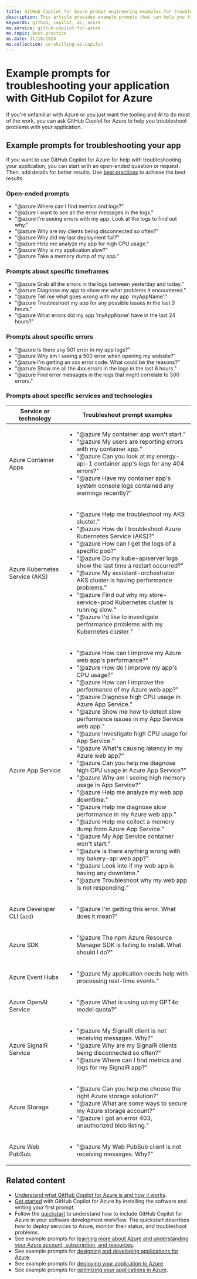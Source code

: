 ```yaml
---
title: GitHub Copilot for Azure prompt engineering examples for troubleshooting your application
description: This article provides example prompts that can help you troubleshoot your application in the cloud.
keywords: github, copilot, ai, azure
ms.service: github-copilot-for-azure
ms.topic: best-practice
ms.date: 11/18/2024
ms.collection: ce-skilling-ai-copilot
---
```


# Example prompts for troubleshooting your application with GitHub Copilot for Azure

If you're unfamiliar with Azure or you just want the tooling and AI to do most of the work, you can ask GitHub Copilot for Azure to help you troubleshoot problems with your application.

## Example prompts for troubleshooting your app

If you want to use GitHub Copilot for Azure for help with troubleshooting your application, you can start with an open-ended question or request. Then, add details for better results. Use [best practices](introduction.md#best-practices) to achieve the best results.

### Open-ended prompts

- "@azure Where can I find metrics and logs?"
- "@azure I want to see all the error messages in the logs."
- "@azure I'm seeing errors with my app. Look at the logs to find out why."
- "@azure Why are my clients being disconnected so often?"
- "@azure Why did my last deployment fail?"
- "@azure Help me analyze my app for high CPU usage."
- "@azure Why is my application slow?"
- "@azure Take a memory dump of my app."

### Prompts about specific timeframes

- "@azure Grab all the errors in the logs between yesterday and today."
- "@azure Diagnose my app to show me what problems it encountered."
- "@azure Tell me what goes wrong with my app 'myAppName'."
- "@azure Troubleshoot my app for any possible issues in the last 3 hours."
- "@azure What errors did my app 'myAppName' have in the last 24 hours?"

### Prompts about specific errors

- "@azure Is there any 501 error in my app logs?"
- "@azure Why am I seeing a 500 error when opening my website?"
- "@azure I'm getting an xxx error code. What could be the reasons?"
- "@azure Show me all the 4xx errors in the logs in the last 6 hours."
- "@azure Find error messages in the logs that might correlate to 500 errors."

### Prompts about specific services and technologies

|Service or technology|Troubleshoot prompt examples|
|---|---|
|Azure Container Apps|<ul><li>"@azure My container app won't start."</li><li>"@azure My users are reporting errors with my container app."</li><li>"@azure Can you look at my energy-api-1 container app's logs for any 404 errors?"</li><li>"@azure Have my container app's system console logs contained any warnings recently?"</li></ul>|
|Azure Kubernetes Service (AKS)|<ul><li>"@azure Help me troubleshoot my AKS cluster."</li><li>"@azure How do I troubleshoot Azure Kubernetes Service (AKS)?"</li><li>"@azure How can I get the logs of a specific pod?"</li><li>"@azure Do my kube-apiserver logs show the last time a restart occurred?"</li><li>"@azure My assistant-orchestrator AKS cluster is having performance problems."</li><li>"@azure Find out why my store-service-prod Kubernetes cluster is running slow."</li><li>"@azure I'd like to investigate performance problems with my Kubernetes cluster."</li></ul>|
|Azure App Service|<ul><li>"@azure How can I improve my Azure web app's performance?"</li><li>"@azure How do I improve my app's CPU usage?"</li><li>"@azure How can I improve the performance of my Azure web app?"</li><li>"@azure Diagnose high CPU usage in Azure App Service."</li><li>"@azure Show me how to detect slow performance issues in my App Service web app."</li><li>"@azure Investigate high CPU usage for App Service."</li><li>"@azure What's causing latency in my Azure web app?"</li><li>"@azure Can you help me diagnose high CPU usage in Azure App Service?"</li><li>"@azure Why am I seeing high memory usage in App Service?"</li><li>"@azure Help me analyze my web app downtime."</li><li>"@azure Help me diagnose slow performance in my Azure web app."</li><li>"@azure Help me collect a memory dump from Azure App Service."</li><li>"@azure My App Service container won't start."</li><li>"@azure Is there anything wrong with my bakery-api web app?"</li><li>"@azure Look into if my web app is having any downtime."</li><li>"@azure Troubleshoot why my web app is not responding."</li></ul>|
|Azure Developer CLI (`azd`)|<ul><li>"@azure I'm getting this error. What does it mean?"</li></ul>|
|Azure SDK|<ul><li>"@azure The npm Azure Resource Manager SDK is failing to install. What should I do?"</li></ul>|
|Azure Event Hubs|<ul><li>"@azure My application needs help with processing real-time events."</li></ul>|
|Azure OpenAI Service|<ul><li>"@azure What is using up my GPT4o model quota?"</li></ul>|
|Azure SignalR Service|<ul><li>"@azure My SignalR client is not receiving messages. Why?"</li><li>"@azure Why are my SignalR clients being disconnected so often?"</li><li>"@azure Where can I find metrics and logs for my SignalR app?"</li></ul>|
|Azure Storage|<ul><li>"@azure Can you help me choose the right Azure storage solution?"</li><li>"@azure What are some ways to secure my Azure storage account?"</li><li>"@azure I got an error 403, unauthorized blob listing."</li></ul>|
|Azure Web PubSub|<ul><li>"@azure My Web PubSub client is not receiving messages. Why?"</li></ul>|

## Related content

- [Understand what GitHub Copilot for Azure is and how it works](introduction.md).
- [Get started](get-started.md) with GitHub Copilot for Azure by installing the software and writing your first prompt.
- Follow the [quickstart](quickstart-build-deploy-applications.md) to understand how to include GitHub Copilot for Azure in your software development workflow. The quickstart describes how to deploy services to Azure, monitor their status, and troubleshoot problems.
- See example prompts for [learning more about Azure and understanding your Azure account, subscription, and resources](learn-examples.md).
- See example prompts for [designing and developing applications for Azure](design-develop-examples.md).
- See example prompts for [deploying your application to Azure](deploy-examples.md).
- See example prompts for [optimizing your applications in Azure](optimize-examples.md).
